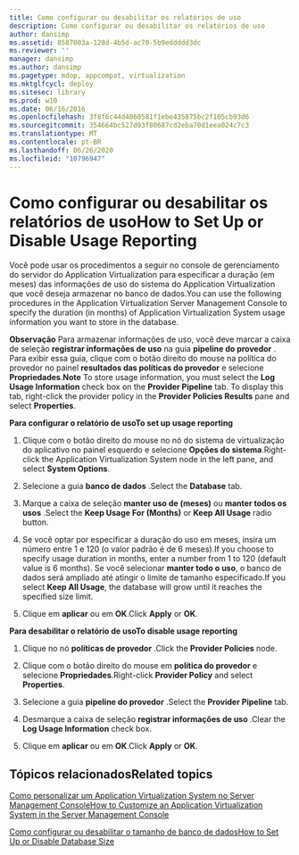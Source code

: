 ```yaml
---
title: Como configurar ou desabilitar os relatórios de uso
description: Como configurar ou desabilitar os relatórios de uso
author: dansimp
ms.assetid: 8587003a-128d-4b5d-ac70-5b9eddddd3dc
ms.reviewer: ''
manager: dansimp
ms.author: dansimp
ms.pagetype: mdop, appcompat, virtualization
ms.mktglfcycl: deploy
ms.sitesec: library
ms.prod: w10
ms.date: 06/16/2016
ms.openlocfilehash: 3f8f6c44d4060581f1ebe435875bc2f105cb93d6
ms.sourcegitcommit: 354664bc527d93f80687cd2eba70d1eea024c7c3
ms.translationtype: MT
ms.contentlocale: pt-BR
ms.lasthandoff: 06/26/2020
ms.locfileid: "10796947"
---
```

# <span data-ttu-id="35a14-103">Como configurar ou desabilitar os relatórios de uso</span><span class="sxs-lookup"><span data-stu-id="35a14-103">How to Set Up or Disable Usage Reporting</span></span>


<span data-ttu-id="35a14-104">Você pode usar os procedimentos a seguir no console de gerenciamento do servidor do Application Virtualization para especificar a duração (em meses) das informações de uso do sistema do Application Virtualization que você deseja armazenar no banco de dados.</span><span class="sxs-lookup"><span data-stu-id="35a14-104">You can use the following procedures in the Application Virtualization Server Management Console to specify the duration (in months) of Application Virtualization System usage information you want to store in the database.</span></span>

<span data-ttu-id="35a14-105">**Observação**  Para armazenar informações de uso, você deve marcar a caixa de seleção **registrar informações de uso** na guia **pipeline do provedor** . Para exibir essa guia, clique com o botão direito do mouse na política do provedor no painel **resultados das políticas do provedor** e selecione **Propriedades**.</span><span class="sxs-lookup"><span data-stu-id="35a14-105">**Note** To store usage information, you must select the **Log Usage Information** check box on the **Provider Pipeline** tab. To display this tab, right-click the provider policy in the **Provider Policies Results** pane and select **Properties**.</span></span>

 

**<span data-ttu-id="35a14-106">Para configurar o relatório de uso</span><span class="sxs-lookup"><span data-stu-id="35a14-106">To set up usage reporting</span></span>**

1.  <span data-ttu-id="35a14-107">Clique com o botão direito do mouse no nó do sistema de virtualização do aplicativo no painel esquerdo e selecione **Opções do sistema**.</span><span class="sxs-lookup"><span data-stu-id="35a14-107">Right-click the Application Virtualization System node in the left pane, and select **System Options**.</span></span>

2.  <span data-ttu-id="35a14-108">Selecione a guia **banco de dados** .</span><span class="sxs-lookup"><span data-stu-id="35a14-108">Select the **Database** tab.</span></span>

3.  <span data-ttu-id="35a14-109">Marque a caixa de seleção **manter uso de (meses)** ou **manter todos os usos** .</span><span class="sxs-lookup"><span data-stu-id="35a14-109">Select the **Keep Usage For (Months)** or **Keep All Usage** radio button.</span></span>

4.  <span data-ttu-id="35a14-110">Se você optar por especificar a duração do uso em meses, insira um número entre 1 e 120 (o valor padrão é de 6 meses).</span><span class="sxs-lookup"><span data-stu-id="35a14-110">If you choose to specify usage duration in months, enter a number from 1 to 120 (default value is 6 months).</span></span> <span data-ttu-id="35a14-111">Se você selecionar **manter todo o uso**, o banco de dados será ampliado até atingir o limite de tamanho especificado.</span><span class="sxs-lookup"><span data-stu-id="35a14-111">If you select **Keep All Usage**, the database will grow until it reaches the specified size limit.</span></span>

5.  <span data-ttu-id="35a14-112">Clique em **aplicar** ou em **OK**.</span><span class="sxs-lookup"><span data-stu-id="35a14-112">Click **Apply** or **OK**.</span></span>

**<span data-ttu-id="35a14-113">Para desabilitar o relatório de uso</span><span class="sxs-lookup"><span data-stu-id="35a14-113">To disable usage reporting</span></span>**

1.  <span data-ttu-id="35a14-114">Clique no nó **políticas de provedor** .</span><span class="sxs-lookup"><span data-stu-id="35a14-114">Click the **Provider Policies** node.</span></span>

2.  <span data-ttu-id="35a14-115">Clique com o botão direito do mouse em **política do provedor** e selecione **Propriedades**.</span><span class="sxs-lookup"><span data-stu-id="35a14-115">Right-click **Provider Policy** and select **Properties**.</span></span>

3.  <span data-ttu-id="35a14-116">Selecione a guia **pipeline do provedor** .</span><span class="sxs-lookup"><span data-stu-id="35a14-116">Select the **Provider Pipeline** tab.</span></span>

4.  <span data-ttu-id="35a14-117">Desmarque a caixa de seleção **registrar informações de uso** .</span><span class="sxs-lookup"><span data-stu-id="35a14-117">Clear the **Log Usage Information** check box.</span></span>

5.  <span data-ttu-id="35a14-118">Clique em **aplicar** ou em **OK**.</span><span class="sxs-lookup"><span data-stu-id="35a14-118">Click **Apply** or **OK**.</span></span>

## <span data-ttu-id="35a14-119">Tópicos relacionados</span><span class="sxs-lookup"><span data-stu-id="35a14-119">Related topics</span></span>


[<span data-ttu-id="35a14-120">Como personalizar um Application Virtualization System no Server Management Console</span><span class="sxs-lookup"><span data-stu-id="35a14-120">How to Customize an Application Virtualization System in the Server Management Console</span></span>](how-to-customize-an-application-virtualization-system-in-the-server-management-console.md)

[<span data-ttu-id="35a14-121">Como configurar ou desabilitar o tamanho de banco de dados</span><span class="sxs-lookup"><span data-stu-id="35a14-121">How to Set Up or Disable Database Size</span></span>](how-to-set-up-or-disable-database-size.md)

 

 





